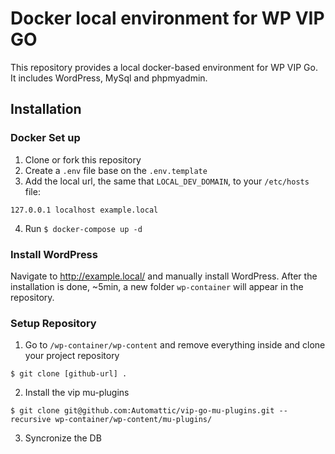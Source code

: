 # Docker local environment for WP VIP GO

This repository provides a local docker-based environment for WP VIP Go. It includes WordPress, MySql and phpmyadmin.

## Installation

### Docker Set up

1. Clone or fork this repository
2. Create a `.env` file base on the `.env.template`
3. Add the local url, the same that `LOCAL_DEV_DOMAIN`, to your `/etc/hosts` file:

```
127.0.0.1 localhost example.local
```

4. Run `$ docker-compose up -d`

### Install WordPress

Navigate to http://example.local/ and manually install WordPress. After the installation is done, ~5min, a new folder `wp-container` will appear in the repository.

### Setup Repository

1. Go to `/wp-container/wp-content` and remove everything inside and clone your project repository

```
$ git clone [github-url] .
```

2. Install the vip mu-plugins

```
$ git clone git@github.com:Automattic/vip-go-mu-plugins.git --recursive wp-container/wp-content/mu-plugins/
```

3. Syncronize the DB
